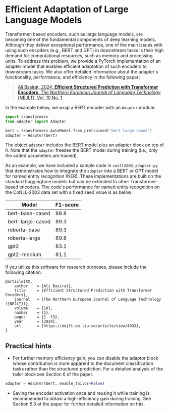 # Efficient Adaptation of Large Language Models

Transformer-based encoders, such as large language models, are becoming one of the fundamental components of deep learning models. Although they deliver exceptional performance, one of the main issues with using such encoders (e.g., BERT and GPT) in downstream tasks is their high demand for computational resources, such as memory and processing units. To address this problem, we provide a PyTorch implementation of an adapter model that enables efficient adaptation of such encoders to downstream tasks. We also offer detailed information about the adapter's functionality, performance, and efficiency in the following paper:

> [Ali Basirat, 2024, **Efficient Structured Prediction with Transformer Encoders**, *The Northern European Journal of Language Technology* (NEJLT), Vol. 10 No. 1](https://nejlt.ep.liu.se/article/view/4932).


In the example below, we wrap a BERT encoder with an `Adapter` module.
```python
import transformers
from adapter import Adapter

bert = transformers.AutoModel.from_pretrained('bert-large-cased')
adapter = Adapter(bert)
```
The object `adapter` includes the BERT model plus an adapter block on top of it. Note that the `adapter` freezes the BERT model during training (i.e., only the added parameters are trained). 

As an example, we have included a sample code in `conll2003_adapter.py` that demonstrates how to integrate the `adapter` into a BERT or GPT model for named entity recognition (NER). These implementations are built on the standard huggingface models but can be extended to other Transformer-based encoders. The code's performance for named entity recognition on the CoNLL-2003 data set with a fixed seed value is as below: 

Model | F1-score 
--- | ---
bert-base-cased | 88.8 
bert-large-cased | 89.3 
roberta-base | 89.3
roberta-large | 89.8
gpt2 | 83.1 
gpt2-medium | 81.1 

If you utilize this software for research purposes, please include the following citation:

    @article{XX,
        author    = {Ali Basirat},
        title     = {Efficient Structured Prediction with Transformer Encoders},
        journal   = {The Northern European Journal of Language Technology ({NEJLT})},
        volume    = {10},
        number    = {1},
        pages     = {1--13},
        year      = {2024},
        url       = {https://nejlt.ep.liu.se/article/view/4932},
    }


## Practical hints

- For further memory efficiency gain, you can disable the adaptor block whose contribution is more apparent to the document classification tasks rather than the structured prediction. For a detailed analysis of the tailor block see Section 6 of the paper.
```python
adapter = Adapter(bert, enable_tailor=False)
```
- Saving the encoder activation once and reusing it while training is recommended to obtain a high-efficiency gain during training. See Section 5.3 of the paper for further detailed information on this. 
